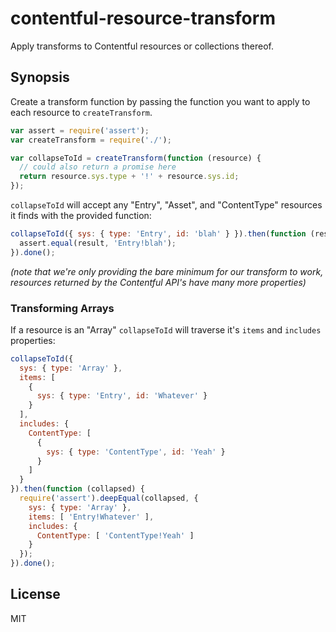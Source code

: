 # contentful-resource-transform

Apply transforms to Contentful resources or collections thereof.

## Synopsis

Create a transform function by passing the function you want to apply to each resource to `createTransform`.

```javascript
var assert = require('assert');
var createTransform = require('./');

var collapseToId = createTransform(function (resource) {
  // could also return a promise here
  return resource.sys.type + '!' + resource.sys.id;
});
```

`collapseToId` will accept any "Entry", "Asset", and "ContentType" resources it finds with the provided function:

```javascript
collapseToId({ sys: { type: 'Entry', id: 'blah' } }).then(function (result) {
  assert.equal(result, 'Entry!blah');
}).done();
```
 _(note that we're only providing the bare minimum for our transform to work,
 resources returned by the Contentful API's have many more properties)_

### Transforming Arrays

If a resource is an "Array" `collapseToId` will traverse it's `items` and `includes` properties:

```javascript
collapseToId({
  sys: { type: 'Array' },
  items: [
    {
      sys: { type: 'Entry', id: 'Whatever' }
    }
  ],
  includes: {
    ContentType: [
      {
        sys: { type: 'ContentType', id: 'Yeah' }
      }
    ]
  }
}).then(function (collapsed) {
  require('assert').deepEqual(collapsed, {
    sys: { type: 'Array' },
    items: [ 'Entry!Whatever' ],
    includes: {
      ContentType: [ 'ContentType!Yeah' ]
    }
  });
}).done();
```

## License

MIT
